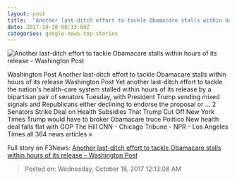 ```yaml
---
layout: post
title:  "Another last-ditch effort to tackle Obamacare stalls within hours of its release - Washington Post"
date: 2017-10-18 00:13:08Z
categories: google-news-top-stories
---
```


![Another last-ditch effort to tackle Obamacare stalls within hours of its release - Washington Post](https://img.washingtonpost.com/rf/image_1484w/2010-2019/WashingtonPost/2017/10/17/National-Politics/Images/Health_Overhaul_Whats_Next_26335-b6068-4067.jpg?t=20170517)

Washington Post Another last-ditch effort to tackle Obamacare stalls within hours of its release Washington Post Yet another last-ditch effort to tackle the nation's health-care system stalled within hours of its release by a bipartisan pair of senators Tuesday, with President Trump sending mixed signals and Republicans either declining to endorse the proposal or ... 2 Senators Strike Deal on Health Subsidies That Trump Cut Off New York Times Trump would have to broker Obamacare truce Politico New health deal falls flat with GOP The Hill CNN - Chicago Tribune - NPR - Los Angeles Times all 364 news articles »


Full story on F3News: [Another last-ditch effort to tackle Obamacare stalls within hours of its release - Washington Post](http://www.f3nws.com/n/WEJZhC)

> Posted on: Wednesday, October 18, 2017 12:13:08 AM
